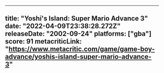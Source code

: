 
---
title: "Yoshi's Island: Super Mario Advance 3"
date: "2022-04-09T23:38:28.272Z"
releaseDate: "2002-09-24"
platforms: ["gba"]
score: 91
metacriticLink: "https://www.metacritic.com/game/game-boy-advance/yoshis-island-super-mario-advance-3"
---
